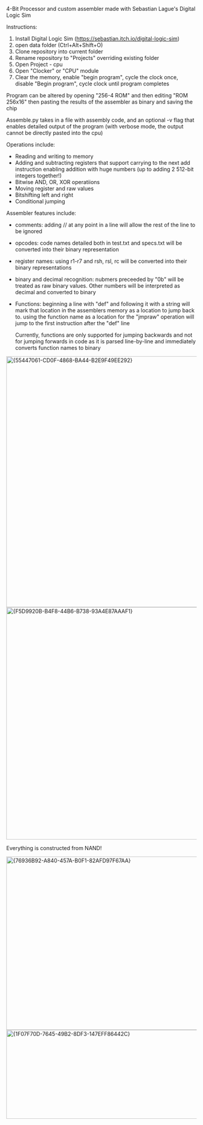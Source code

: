 4-Bit Processor and custom assembler made with Sebastian Lague's Digital Logic Sim

Instructions: 
  1. Install Digital Logic Sim (https://sebastian.itch.io/digital-logic-sim)
  2. open data folder (Ctrl+Alt+Shift+O)
  3. Clone repository into current folder
  4. Rename repository to "Projects" overriding existing folder
  5. Open Project - cpu
  6. Open "Clocker" or "CPU" module
  7. Clear the memory, enable "begin program", cycle the clock once, disable "Begin program", cycle clock until program completes

Program can be altered by opening "256-4 ROM" and then editing "ROM 256x16" then pasting the results of the assembler as binary and saving the chip

Assemble.py takes in a file with assembly code, and an optional -v flag that enables detailed output of the program (with verbose mode, the output cannot be directly pasted into the cpu)

Operations include:
  * Reading and writing to memory
  * Adding and subtracting registers that support carrying to the next add instruction enabling addition with huge numbers (up to adding 2 512-bit integers together!) 
  * Bitwise AND, OR, XOR operatiions
  * Moving register and raw values
  * Bitshifting left and right
  * Conditional jumping

Assembler features include:

  * comments: adding // at any point in a line will allow the rest of the line to be ignored
  
  * opcodes: code names detailed both in test.txt and specs.txt will be converted into their binary representation
  
  * register names: using r1-r7 and rsh, rsl, rc will be converted into their binary representations
    
  * binary and decimal recognition: nubmers preceeded by "0b" will be treated as raw binary values. Other numbers will be interpreted as decimal and converted to binary
  
  * Functions: beginning a line with "def" and following it with a string will mark that location in the assemblers memory as a location to jump back to. using the function name as a location
              for the "jmpraw" operation will jump to the first instruction after the "def" line
    
    Currently, functions are only supported for jumping backwards and not for jumping forwards in code as it is parsed line-by-line and immediately converts function names to binary
  
<img width="1253" height="663" alt="{55447061-CD0F-4868-BA44-B2E9F49EE292}" src="https://github.com/user-attachments/assets/0c83b813-2a7a-47f7-88ee-ba87add2dc1d" />
<img width="829" height="614" alt="{F5D9920B-B4F8-44B6-B738-93A4E87AAAF1}" src="https://github.com/user-attachments/assets/bf3a7e78-0d33-46c5-bdfa-5a43bf07a500" />

Everything is constructed from NAND!

<img width="889" height="458" alt="{76936B92-A840-457A-B0F1-82AFD97F67AA}" src="https://github.com/user-attachments/assets/a0a4a63e-ff45-4082-a8a1-adeb1c664df4" />
<img width="603" height="235" alt="{1F07F70D-7645-49B2-8DF3-147EFF86442C}" src="https://github.com/user-attachments/assets/452d7a8f-e195-42b5-9d79-78185a27d4c9" />


